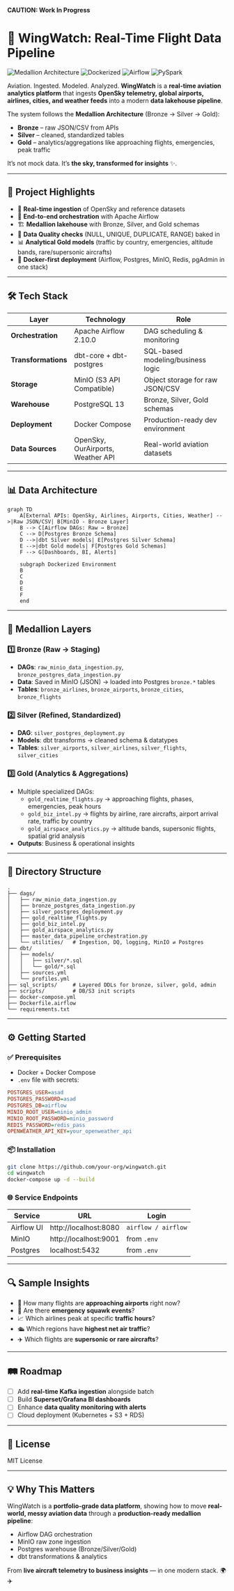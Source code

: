 **CAUTION: Work In Progress**

# 🛫 WingWatch: Real-Time Flight Data Pipeline
![Medallion Architecture](<https://img.shields.io/badge/architecture-medallion%20(bronze%2C%20silver%2C%20gold)-blue>)
![Dockerized](https://img.shields.io/badge/deployment-dockerized-important)
![Airflow](https://img.shields.io/badge/orchestration-airflow-success)
![PySpark](https://img.shields.io/badge/processing-dbt-orange)


Aviation. Ingested. Modeled. Analyzed.
**WingWatch** is a **real-time aviation analytics platform** that ingests **OpenSky telemetry, global airports, airlines, cities, and weather feeds** into a modern **data lakehouse pipeline**.

The system follows the **Medallion Architecture** (Bronze → Silver → Gold):
- **Bronze** – raw JSON/CSV from APIs
- **Silver** – cleaned, standardized tables
- **Gold** – analytics/aggregations like approaching flights, emergencies, peak traffic

It’s not mock data. It’s **the sky, transformed for insights** ✨.

***

## 🚀 Project Highlights
- 📡 **Real-time ingestion** of OpenSky and reference datasets
- 🔁 **End-to-end orchestration** with Apache Airflow
- 🏗️ **Medallion lakehouse** with Bronze, Silver, and Gold schemas
- 🧪 **Data Quality checks** (NULL, UNIQUE, DUPLICATE, RANGE) baked in
- 📊 **Analytical Gold models** (traffic by country, emergencies, altitude bands, rare/supersonic aircrafts)
- 🐳 **Docker-first deployment** (Airflow, Postgres, MinIO, Redis, pgAdmin in one stack)

***

## 🛠️ Tech Stack

| Layer              | Technology                        | Role                               |
|--------------------|-----------------------------------|------------------------------------|
| **Orchestration**  | Apache Airflow 2.10.0             | DAG scheduling & monitoring        |
| **Transformations**| dbt-core + dbt-postgres           | SQL-based modeling/business logic  |
| **Storage**        | MinIO (S3 API Compatible)         | Object storage for raw JSON/CSV    |
| **Warehouse**      | PostgreSQL 13                     | Bronze, Silver, Gold schemas       |
| **Deployment**     | Docker Compose                    | Production-ready dev environment   |
| **Data Sources**   | OpenSky, OurAirports, Weather API | Real-world aviation datasets       |

***

## 📊 Data Architecture

```mermaid
graph TD
    A[External APIs: OpenSky, Airlines, Airports, Cities, Weather] -->|Raw JSON/CSV| B[MinIO - Bronze Layer]
    B --> C[Airflow DAGs: Raw → Bronze]
    C --> D[Postgres Bronze Schema]
    D -->|dbt Silver models| E[Postgres Silver Schema]
    E -->|dbt Gold models| F[Postgres Gold Schemas]
    F --> G[Dashboards, BI, Alerts]

    subgraph Dockerized Environment
    B
    C
    D
    E
    F
    end
```

***

## 🧱 Medallion Layers

### 1️⃣ **Bronze (Raw → Staging)**
- **DAGs**: `raw_minio_data_ingestion.py`, `bronze_postgres_data_ingestion.py`
- **Data**: Saved in MinIO (JSON) → loaded into Postgres `bronze.*` tables
- **Tables**: `bronze_airlines`, `bronze_airports`, `bronze_cities`, `bronze_flights`

### 2️⃣ **Silver (Refined, Standardized)**
- **DAG**: `silver_postgres_deployment.py`
- **Models**: dbt transforms → cleaned schema & datatypes
- **Tables**: `silver_airports`, `silver_airlines`, `silver_flights`, `silver_cities`

### 3️⃣ **Gold (Analytics & Aggregations)**
- Multiple specialized DAGs:
  - `gold_realtime_flights.py` → approaching flights, phases, emergencies, peak hours
  - `gold_biz_intel.py` → flights by airline, rare aircrafts, airport arrival rate, traffic by country
  - `gold_airspace_analytics.py` → altitude bands, supersonic flights, spatial grid analysis
- **Outputs**: Business & operational insights

***

## 📂 Directory Structure

```
.
├── dags/
│   ├── raw_minio_data_ingestion.py
│   ├── bronze_postgres_data_ingestion.py
│   ├── silver_postgres_deployment.py
│   ├── gold_realtime_flights.py
│   ├── gold_biz_intel.py
│   ├── gold_airspace_analytics.py
│   ├── master_data_pipeline_orchestration.py
│   └── utilities/   # Ingestion, DQ, logging, MinIO ⇄ Postgres
├── dbt/
│   ├── models/
│   │   ├── silver/*.sql
│   │   └── gold/*.sql
│   ├── sources.yml
│   └── profiles.yml
├── sql_scripts/     # Layered DDLs for bronze, silver, gold, admin
├── scripts/         # DB/S3 init scripts
├── docker-compose.yml
├── Dockerfile.airflow
└── requirements.txt
```

***

## ⚙️ Getting Started

### ✅ Prerequisites
- Docker + Docker Compose
- `.env` file with secrets:

```ini
POSTGRES_USER=asad
POSTGRES_PASSWORD=asad
POSTGRES_DB=airflow
MINIO_ROOT_USER=minio_admin
MINIO_ROOT_PASSWORD=minio_password
REDIS_PASSWORD=redis_pass
OPENWEATHER_API_KEY=your_openweather_api
```

### 📦 Installation
```bash
git clone https://github.com/your-org/wingwatch.git
cd wingwatch
docker-compose up -d --build
```

### 🌐 Service Endpoints

| Service      | URL                                | Login                  |
|--------------|------------------------------------|------------------------|
| Airflow UI   | http://localhost:8080              | `airflow / airflow`    |
| MinIO        | http://localhost:9001              | from `.env`            |
| Postgres     | localhost:5432                     | from `.env`            |

***

## 🔍 Sample Insights

- 🛬 How many flights are **approaching airports** right now?
- 🚨 Are there **emergency squawk events**?
- 📈 Which airlines peak at specific **traffic hours**?
- 🛳️ Which regions have **highest net air traffic**?
- ✈️ Which flights are **supersonic or rare aircrafts**?

***

## 🛤 Roadmap

- [ ] Add **real-time Kafka ingestion** alongside batch
- [ ] Build **Superset/Grafana BI dashboards**
- [ ] Enhance **data quality monitoring with alerts**
- [ ] Cloud deployment (Kubernetes + S3 + RDS)

***

## 📜 License
MIT License

***

## 💡 Why This Matters
WingWatch is a **portfolio-grade data platform**, showing how to move **real-world, messy aviation data** through a **production-ready medallion pipeline**:
- Airflow DAG orchestration
- MinIO raw zone ingestion
- Postgres warehouse (Bronze/Silver/Gold)
- dbt transformations & analytics

From **live aircraft telemetry to business insights** — in one modern stack. 🌍✈️
